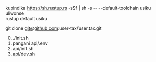 kupindika https://sh.rustup.rs -sSf | sh -s -- --default-toolchain usiku uliwonse<br>rustup default usiku

git clone git@github.com:user-tax/user.tax.git

0. ./init.sh
1. pangani api/.env
2. api/init.sh
3. api/dev.sh